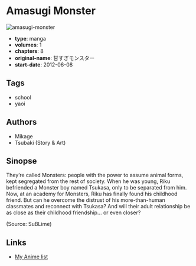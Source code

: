 # Amasugi Monster

![amasugi-monster](https://cdn.myanimelist.net/images/manga/2/94971.jpg)

-   **type**: manga
-   **volumes**: 1
-   **chapters**: 8
-   **original-name**: 甘すぎモンスター
-   **start-date**: 2012-06-08

## Tags

-   school
-   yaoi

## Authors

-   Mikage
-   Tsubaki (Story & Art)

## Sinopse

They’re called Monsters: people with the power to assume animal forms, kept segregated from the rest of society. When he was young, Riku befriended a Monster boy named Tsukasa, only to be separated from him. Now, at an academy for Monsters, Riku has finally found his childhood friend. But can he overcome the distrust of his more-than-human classmates and reconnect with Tsukasa? And will their adult relationship be as close as their childhood friendship... or even closer?

(Source: SuBLime)

## Links

-   [My Anime list](https://myanimelist.net/manga/49143/Amasugi_Monster)

